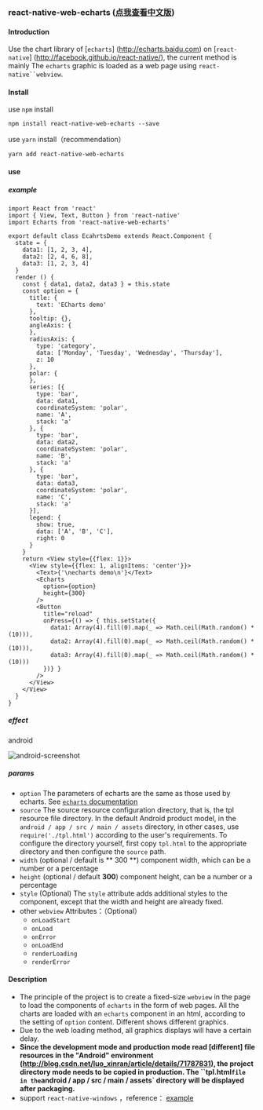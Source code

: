 ### react-native-web-echarts ([点我查看中文版](README.ZH.md))

#### Introduction
Use the chart library of [`echarts`] (http://echarts.baidu.com) on [`react-native`] (http://facebook.github.io/react-native/), the current method is mainly The `echarts` graphic is loaded as a web page using `react-native``webview`.

#### Install

use `npm` install
```
npm install react-native-web-echarts --save
```
use `yarn` install（recommendation）
```
yarn add react-native-web-echarts
```

#### use

##### example

```
import React from 'react'
import { View, Text, Button } from 'react-native'
import Echarts from 'react-native-web-echarts'

export default class EcahrtsDemo extends React.Component {
  state = {
    data1: [1, 2, 3, 4],
    data2: [2, 4, 6, 8],
    data3: [1, 2, 3, 4]
  }
  render () {
    const { data1, data2, data3 } = this.state
    const option = {
      title: {
        text: 'ECharts demo'
      },
      tooltip: {},
      angleAxis: {
      },
      radiusAxis: {
        type: 'category',
        data: ['Monday', 'Tuesday', 'Wednesday', 'Thursday'],
        z: 10
      },
      polar: {
      },
      series: [{
        type: 'bar',
        data: data1,
        coordinateSystem: 'polar',
        name: 'A',
        stack: 'a'
      }, {
        type: 'bar',
        data: data2,
        coordinateSystem: 'polar',
        name: 'B',
        stack: 'a'
      }, {
        type: 'bar',
        data: data3,
        coordinateSystem: 'polar',
        name: 'C',
        stack: 'a'
      }],
      legend: {
        show: true,
        data: ['A', 'B', 'C'],
        right: 0
      }
    }
    return <View style={{flex: 1}}>
      <View style={{flex: 1, alignItems: 'center'}}>
        <Text>{'\necharts demo\n'}</Text>
        <Echarts
          option={option}
          height={300}
        />
        <Button
          title="reload"
          onPress={() => { this.setState({
            data1: Array(4).fill(0).map(_ => Math.ceil(Math.random() * (10))),
            data2: Array(4).fill(0).map(_ => Math.ceil(Math.random() * (10))),
            data3: Array(4).fill(0).map(_ => Math.ceil(Math.random() * (10)))
          })} }
        />
      </View>
    </View>
  }
}
```

##### effect
android

![android-screenshot](./screenshot-01.jpg)

##### params
- `option` The parameters of echarts are the same as those used by echarts. See [`echarts` documentation](http://echarts.baidu.com/option.html)
- `source` The source resource configuration directory, that is, the tpl resource file directory. In the default Android product model, in the `android / app / src / main / assets` directory, in other cases, use `require('./tpl.html')` according to the user's requirements. To configure the directory yourself, first copy `tpl.html` to the appropriate directory and then configure the `source` path.
- `width` (optional / default is ** 300 **) component width, which can be a number or a percentage
- `height` (optional / default **300**) component height, can be a number or a percentage
- `style` (Optional) The `style` attribute adds additional styles to the component, except that the width and height are already fixed.
- other `webview` Attributes：（Optional）
  + `onLoadStart`
  + `onLoad`
  + `onError`
  + `onLoadEnd`
  + `renderLoading`
  + `renderError`

#### Description
- The principle of the project is to create a fixed-size `webview` in the page to load the components of `echarts` in the form of web pages. All the charts are loaded with an `echarts` component in an html, according to the setting of `option` content. Different shows different graphics.
- Due to the web loading method, all graphics displays will have a certain delay.
- **Since the development mode and production mode read [different] file resources in the "Android" environment (http://blog.csdn.net/luo_xinran/article/details/71787831), the project directory mode needs to be copied in production. The ``tpl.html` file in the `android / app / src / main / assets` directory will be displayed after packaging.**
- support `react-native-windows` ，reference： [example](https://github.com/jyiL/react-native-windows)
